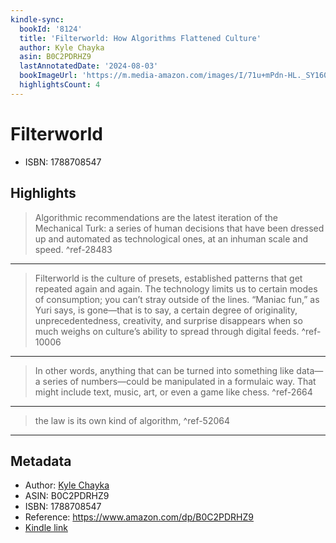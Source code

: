 ```yaml
---
kindle-sync:
  bookId: '8124'
  title: 'Filterworld: How Algorithms Flattened Culture'
  author: Kyle Chayka
  asin: B0C2PDRHZ9
  lastAnnotatedDate: '2024-08-03'
  bookImageUrl: 'https://m.media-amazon.com/images/I/71u+mPdn-HL._SY160.jpg'
  highlightsCount: 4
---
```

# Filterworld

* ISBN: 1788708547

## Highlights
> Algorithmic recommendations are the latest iteration of the Mechanical Turk: a series of human decisions that have been dressed up and automated as technological ones, at an inhuman scale and speed. ^ref-28483

---
> Filterworld is the culture of presets, established patterns that get repeated again and again. The technology limits us to certain modes of consumption; you can’t stray outside of the lines. “Maniac fun,” as Yuri says, is gone—that is to say, a certain degree of originality, unprecedentedness, creativity, and surprise disappears when so much weighs on culture’s ability to spread through digital feeds. ^ref-10006

---
> In other words, anything that can be turned into something like data—a series of numbers—could be manipulated in a formulaic way. That might include text, music, art, or even a game like chess. ^ref-2664

---
> the law is its own kind of algorithm, ^ref-52064

---

## Metadata
* Author: [Kyle Chayka](https://www.amazon.comundefined)
* ASIN: B0C2PDRHZ9
* ISBN: 1788708547
* Reference: https://www.amazon.com/dp/B0C2PDRHZ9
* [Kindle link](kindle://book?action=open&asin=B0C2PDRHZ9)
